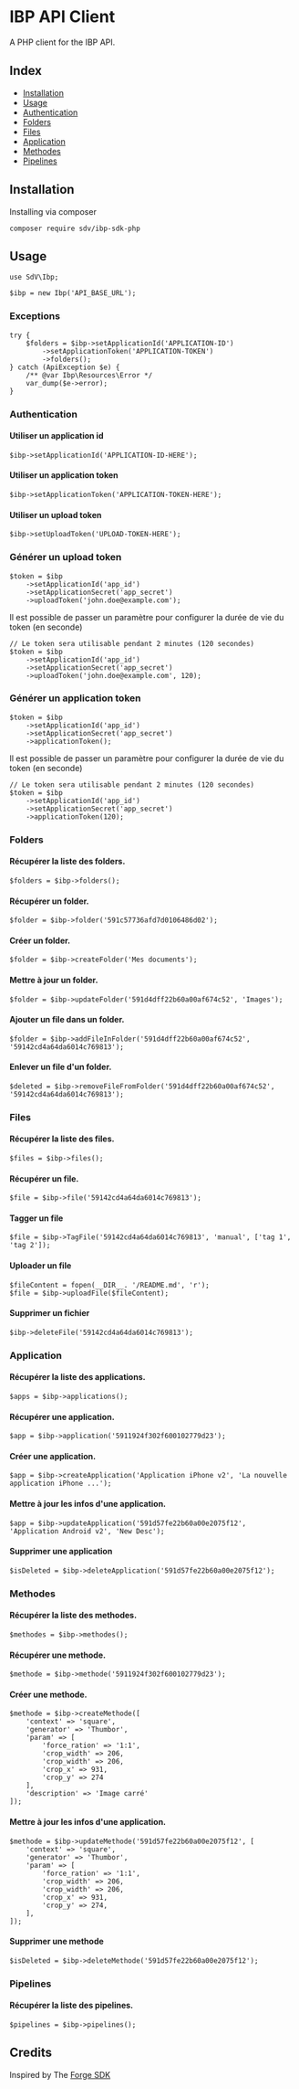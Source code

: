 # IBP API Client

A PHP client for the IBP API.

## Index

- [Installation](#installation)
- [Usage](#usage)
- [Authentication](#authentication)
- [Folders](#folders)
- [Files](#files)
- [Application](#application)
- [Methodes](#methodes)
- [Pipelines](#pipelines)

## Installation

Installing via composer

```
composer require sdv/ibp-sdk-php
```

## Usage

```
use SdV\Ibp;

$ibp = new Ibp('API_BASE_URL');
```

### Exceptions

```
try {
    $folders = $ibp->setApplicationId('APPLICATION-ID')
        ->setApplicationToken('APPLICATION-TOKEN')
        ->folders();
} catch (ApiException $e) {
    /** @var Ibp\Resources\Error */
    var_dump($e->error);
}
```

### Authentication

#### Utiliser un application id

```
$ibp->setApplicationId('APPLICATION-ID-HERE');
```

#### Utiliser un application token

```
$ibp->setApplicationToken('APPLICATION-TOKEN-HERE');
```

#### Utiliser un upload token

```
$ibp->setUploadToken('UPLOAD-TOKEN-HERE');
```

### Générer un upload token

```
$token = $ibp
    ->setApplicationId('app_id')
    ->setApplicationSecret('app_secret')
    ->uploadToken('john.doe@example.com');
```

Il est possible de passer un paramètre pour configurer la durée de vie du token (en seconde)

```
// Le token sera utilisable pendant 2 minutes (120 secondes)
$token = $ibp
    ->setApplicationId('app_id')
    ->setApplicationSecret('app_secret')
    ->uploadToken('john.doe@example.com', 120);
```

### Générer un application token

```
$token = $ibp
    ->setApplicationId('app_id')
    ->setApplicationSecret('app_secret')
    ->applicationToken();
```

Il est possible de passer un paramètre pour configurer la durée de vie du token (en seconde)

```
// Le token sera utilisable pendant 2 minutes (120 secondes)
$token = $ibp
    ->setApplicationId('app_id')
    ->setApplicationSecret('app_secret')
    ->applicationToken(120);
```

### Folders

#### Récupérer la liste des folders.

```
$folders = $ibp->folders();
```

#### Récupérer un folder.

```
$folder = $ibp->folder('591c57736afd7d0106486d02');
```

#### Créer un folder.

```
$folder = $ibp->createFolder('Mes documents');
```

#### Mettre à jour un folder.

```
$folder = $ibp->updateFolder('591d4dff22b60a00af674c52', 'Images');
```

#### Ajouter un file dans un folder.

```
$folder = $ibp->addFileInFolder('591d4dff22b60a00af674c52', '59142cd4a64da6014c769813');
```

#### Enlever un file d'un folder.

```
$deleted = $ibp->removeFileFromFolder('591d4dff22b60a00af674c52', '59142cd4a64da6014c769813');
```

### Files

#### Récupérer la liste des files.

```
$files = $ibp->files();
```

#### Récupérer un file.

```
$file = $ibp->file('59142cd4a64da6014c769813');
```

#### Tagger un file

```
$file = $ibp->TagFile('59142cd4a64da6014c769813', 'manual', ['tag 1', 'tag 2']);
```

#### Uploader un file

```
$fileContent = fopen(__DIR__. '/README.md', 'r');
$file = $ibp->uploadFile($fileContent);
```

#### Supprimer un fichier

```
$ibp->deleteFile('59142cd4a64da6014c769813');
```

### Application

#### Récupérer la liste des applications.

```
$apps = $ibp->applications();
```

#### Récupérer une application.

```
$app = $ibp->application('5911924f302f600102779d23');
```

#### Créer une application.

```
$app = $ibp->createApplication('Application iPhone v2', 'La nouvelle application iPhone ...');
```

#### Mettre à jour les infos d'une application.

```
$app = $ibp->updateApplication('591d57fe22b60a00e2075f12', 'Application Android v2', 'New Desc');
```

#### Supprimer une application

```
$isDeleted = $ibp->deleteApplication('591d57fe22b60a00e2075f12');
```

### Methodes

#### Récupérer la liste des methodes.

```
$methodes = $ibp->methodes();
```

#### Récupérer une methode.

```
$methode = $ibp->methode('5911924f302f600102779d23');
```

#### Créer une methode.

```
$methode = $ibp->createMethode([
    'context' => 'square',
    'generator' => 'Thumbor',
    'param' => [
        'force_ration' => '1:1',
        'crop_width' => 206,
        'crop_width' => 206,
        'crop_x' => 931,
        'crop_y' => 274
    ],
    'description' => 'Image carré'
]);
```

#### Mettre à jour les infos d'une application.

```
$methode = $ibp->updateMethode('591d57fe22b60a00e2075f12', [
    'context' => 'square',
    'generator' => 'Thumbor',
    'param' => [
        'force_ration' => '1:1',
        'crop_width' => 206,
        'crop_width' => 206,
        'crop_x' => 931,
        'crop_y' => 274,
    ],
]);
```

#### Supprimer une methode

```
$isDeleted = $ibp->deleteMethode('591d57fe22b60a00e2075f12');
```

### Pipelines

#### Récupérer la liste des pipelines.

```
$pipelines = $ibp->pipelines();
```

## Credits

Inspired by The [Forge SDK](https://github.com/themsaid/forge-sdk)
